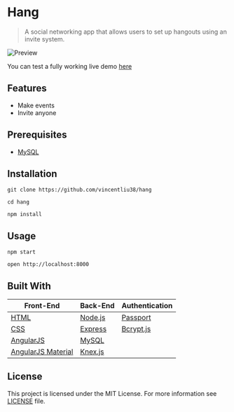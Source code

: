 # Hang
>A social networking app that allows users to set up hangouts using an invite system.

![Preview](http://www.vincent.engineer/assets/images/hang.gif)

You can test a fully working live demo [here](http://hangnyc.herokuapp.com/#/signin)

## Features
- Make events
- Invite anyone

## Prerequisites
- [MySQL](https://dev.mysql.com/doc/refman/8.0/en/installing.html)

## Installation
```git clone https://github.com/vincentliu38/hang```

```cd hang```

```npm install```

## Usage
```npm start```

```open http://localhost:8000```

## Built With
|Front-End|Back-End|Authentication|
|---------|--------|--------------|
|[HTML](https://developer.mozilla.org/en-US/docs/Web/HTML)|[Node.js](https://nodejs.org/en)|[Passport](http://passportjs.org)|
|[CSS](https://developer.mozilla.org/en-US/docs/Web/CSS)|[Express](https://expressjs.com)|[Bcrypt.js](https://github.com/kelektiv/node.bcrypt.js)
|[AngularJS](https://angularjs.org)|[MySQL](https://www.mysql.com)|
|[AngularJS Material](https://material.angularjs.org/latest)|[Knex.js](http://knexjs.org) |


## License
This project is licensed under the MIT License. For more information see [LICENSE](https://github.com/vincentliu38/hang/blob/master/LICENSE) file.

